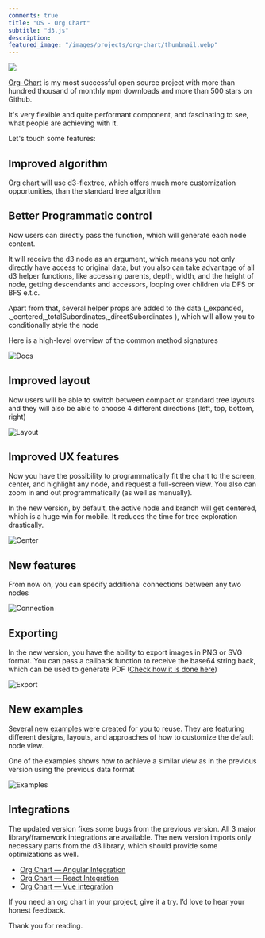 ```yaml
---
comments: true
title: "OS - Org Chart"
subtitle: "d3.js"
description: 
featured_image: "/images/projects/org-chart/thumbnail.webp"
---
```



![](/images/projects/org-chart/preview.gif)


[Org-Chart](https://github.com/bumbeishvili/org-chart) is my most successful open source project with more than hundred thousand of monthly npm downloads and more than 500 stars on Github.

It's very flexible and quite performant component, and fascinating to see, what people are achieving with it.

Let's touch some features:


## Improved algorithm

Org chart will use d3-flextree, which offers much more customization opportunities, than the standard tree algorithm

## Better Programmatic control

Now users can directly pass the function, which will generate each node content.

It will receive the d3 node as an argument, which means you not only directly have access to original data, but you also can take advantage of all d3 helper functions, like accessing parents, depth, width, and the height of node, getting descendants and accessors, looping over children via DFS or BFS e.t.c.

Apart from that, several helper props are added to the data (_expanded, ._centered,_totalSubordinates,_directSubordinates ), which will allow you to conditionally style the node

Here is a high-level overview of the common method signatures

![Docs](https://dev-to-uploads.s3.amazonaws.com/uploads/articles/97o4kai0c66ip95rhmuq.png)

## Improved layout

Now users will be able to switch between compact or standard tree layouts and they will also be able to choose 4 different directions (left, top, bottom, right)

![Layout](https://dev-to-uploads.s3.amazonaws.com/uploads/articles/2w25fen7s39yvi598275.gif)


## Improved UX features

Now you have the possibility to programmatically fit the chart to the screen, center, and highlight any node, and request a full-screen view. You also can zoom in and out programmatically (as well as manually).

In the new version, by default, the active node and branch will get centered, which is a huge win for mobile. It reduces the time for tree exploration drastically.

![Center](https://dev-to-uploads.s3.amazonaws.com/uploads/articles/zzyia92xn19bl65c89pn.gif)


## New features

From now on, you can specify additional connections between any two nodes

![Connection](https://dev-to-uploads.s3.amazonaws.com/uploads/articles/p8sn658ovgm76joqn6f8.png)

## Exporting

In the new version, you have the ability to export images in PNG or SVG format. You can pass a callback function to receive the base64 string back, which can be used to generate PDF ([Check how it is done here](https://stackblitz.com/edit/web-platform-o5t1ha))

![Export](https://dev-to-uploads.s3.amazonaws.com/uploads/articles/fa8uizyldu267n6uic3f.png)


## New examples

[Several new examples](https://github.com/bumbeishvili/org-chart#jump-to-examples) were created for you to reuse. They are featuring different designs, layouts, and approaches of how to customize the default node view.

One of the examples shows how to achieve a similar view as in the previous version using the previous data format

![Examples](https://dev-to-uploads.s3.amazonaws.com/uploads/articles/eve9ot6bm6wym6laodu1.gif)


## Integrations

The updated version fixes some bugs from the previous version. All 3 major library/framework integrations are available. The new version imports only necessary parts from the d3 library, which should provide some optimizations as well.

* [Org Chart — Angular Integration](https://stackblitz.com/edit/d3-org-chart-angular-integration-halhxr)
* [Org Chart — React Integration](https://stackblitz.com/edit/d3-org-chart-react-integration-hooks)
* [Org Chart — Vue integration](https://stackblitz.com/edit/d3-org-chart-vue-integration-su3d6r)

If you need an org chart in your project, give it a try. I’d love to hear your honest feedback.

Thank you for reading.


